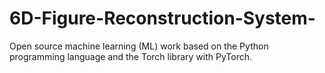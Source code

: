 # 6D-Figure-Reconstruction-System-
Open source machine learning (ML) work based on the Python programming language and the Torch library with PyTorch.
